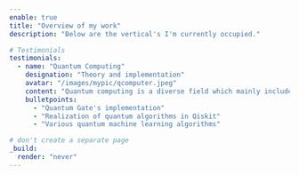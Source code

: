 ```yaml
---
enable: true
title: "Overview of my work"
description: "Below are the vertical's I'm currently occupied."

# Testimonials
testimonials:
  - name: "Quantum Computing"
    designation: "Theory and implementation"
    avatar: "/images/mypic/qcomputer.jpeg"
    content: "Quantum computing is a diverse field which mainly included quantum machine learning, quantum algorithms, post quantum cryptography. Here I have included my work on these areas. Below are my current work in these areas"
    bulletpoints:
      - "Quantum Gate's implementation"
      - "Realization of quantum algorithms in Qiskit"
      - "Various quantum machine learning algorithms"

# don't create a separate page
_build:
  render: "never"
---
```

